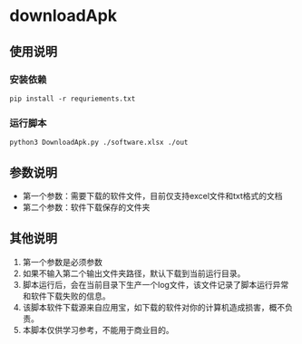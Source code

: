 # downloadApk
## 使用说明
### 安装依赖
```
pip install -r requriements.txt
```

### 运行脚本
```
python3 DownloadApk.py ./software.xlsx ./out
```

## 参数说明
* 第一个参数：需要下载的软件文件，目前仅支持excel文件和txt格式的文档
* 第二个参数：软件下载保存的文件夹


## 其他说明
1. 第一个参数是必须参数
2. 如果不输入第二个输出文件夹路径，默认下载到当前运行目录。
3. 脚本运行后，会在当前目录下生产一个log文件，该文件记录了脚本运行异常和软件下载失败的信息。
4. 该脚本软件下载源来自应用宝，如下载的软件对你的计算机造成损害，概不负责。
5. 本脚本仅供学习参考，不能用于商业目的。
